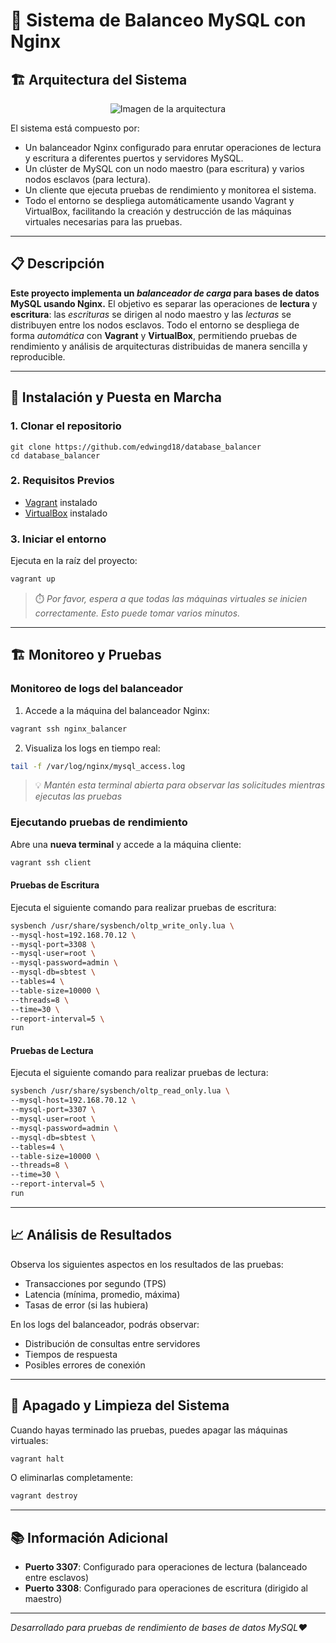 # 💾 Sistema de Balanceo MySQL con Nginx

## 🏗️ Arquitectura del Sistema

<p align="center">
  <img src="https://i.imgur.com/Ke4rUC8.png" alt="Imagen de la arquitectura">
</p>

El sistema está compuesto por:
- Un balanceador Nginx configurado para enrutar operaciones de lectura y escritura a diferentes puertos y servidores MySQL.
- Un clúster de MySQL con un nodo maestro (para escritura) y varios nodos esclavos (para lectura).
- Un cliente que ejecuta pruebas de rendimiento y monitorea el sistema.
- Todo el entorno se despliega automáticamente usando Vagrant y VirtualBox, facilitando la creación y destrucción de las máquinas virtuales necesarias para las pruebas.

---

## 📋 Descripción

**Este proyecto implementa un _balanceador de carga_ para bases de datos MySQL usando Nginx.** El objetivo es separar las operaciones de **lectura** y **escritura**: las *escrituras* se dirigen al nodo maestro y las *lecturas* se distribuyen entre los nodos esclavos. Todo el entorno se despliega de forma _automática_ con **Vagrant** y **VirtualBox**, permitiendo pruebas de rendimiento y análisis de arquitecturas distribuidas de manera sencilla y reproducible.

---

## 🚀 Instalación y Puesta en Marcha

### 1. Clonar el repositorio

```bash[
git clone https://github.com/edwingd18/database_balancer
cd database_balancer
```

### 2. Requisitos Previos
- [Vagrant](https://www.vagrantup.com/downloads) instalado
- [VirtualBox](https://www.virtualbox.org/wiki/Downloads) instalado

### 3. Iniciar el entorno
Ejecuta en la raíz del proyecto:

```bash
vagrant up
```

> ⏱️ *Por favor, espera a que todas las máquinas virtuales se inicien correctamente. Esto puede tomar varios minutos.*

---

## 🏗️ Monitoreo y Pruebas

### Monitoreo de logs del balanceador

1. Accede a la máquina del balanceador Nginx:

```bash
vagrant ssh nginx_balancer
```

2. Visualiza los logs en tiempo real:

```bash
tail -f /var/log/nginx/mysql_access.log
```

> 💡 *Mantén esta terminal abierta para observar las solicitudes mientras ejecutas las pruebas*

### Ejecutando pruebas de rendimiento

Abre una **nueva terminal** y accede a la máquina cliente:

```bash
vagrant ssh client
```

#### Pruebas de Escritura

Ejecuta el siguiente comando para realizar pruebas de escritura:

```bash
sysbench /usr/share/sysbench/oltp_write_only.lua \
--mysql-host=192.168.70.12 \
--mysql-port=3308 \
--mysql-user=root \
--mysql-password=admin \
--mysql-db=sbtest \
--tables=4 \
--table-size=10000 \
--threads=8 \
--time=30 \
--report-interval=5 \
run
```

#### Pruebas de Lectura

Ejecuta el siguiente comando para realizar pruebas de lectura:

```bash
sysbench /usr/share/sysbench/oltp_read_only.lua \
--mysql-host=192.168.70.12 \
--mysql-port=3307 \
--mysql-user=root \
--mysql-password=admin \
--mysql-db=sbtest \
--tables=4 \
--table-size=10000 \
--threads=8 \
--time=30 \
--report-interval=5 \
run
```

---

## 📈 Análisis de Resultados

Observa los siguientes aspectos en los resultados de las pruebas:
- Transacciones por segundo (TPS)
- Latencia (mínima, promedio, máxima)
- Tasas de error (si las hubiera)

En los logs del balanceador, podrás observar:
- Distribución de consultas entre servidores
- Tiempos de respuesta
- Posibles errores de conexión

---

## 🛑 Apagado y Limpieza del Sistema

Cuando hayas terminado las pruebas, puedes apagar las máquinas virtuales:

```bash
vagrant halt
```

O eliminarlas completamente:

```bash
vagrant destroy
```

---

## 📚 Información Adicional

- **Puerto 3307**: Configurado para operaciones de lectura (balanceado entre esclavos)
- **Puerto 3308**: Configurado para operaciones de escritura (dirigido al maestro)

---

*Desarrollado para pruebas de rendimiento de bases de datos MySQL❤️*
